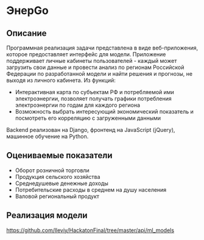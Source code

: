 # ЭнерGo
## Описание
Программная реализация задачи представлена в виде веб-приложения, которое предоставляет интерфейс для модели. Приложение поддерживает личные кабинеты пользователей - 
каждый может загрузить свои данные и провести анализ по регионам Российской Федерации по разработанной модели и найти решения и прогнозы, не выходя из личного кабинета.
Из функций:

* Интерактивная карта по субъектам РФ и потребляемой ими электроэнергии, позволяет получать графики потребления электроэнергии по годам для каждого региона
* Возможность выбрать интересующий экономический показатель и посмотреть его корреляцию с загруженными данными

Backend реализован на Django, фронтенд на JavaScript (jQuery), машинное обучение на Python.

## Оцениваемые показатели
* Оборот розничной торговли
* Продукция сельского хозяйства
* Среднедушевые денежные доходы
* Потребительские расходы в среднем на душу населения
* Валовой региональный продукт

## Реализация модели
https://github.com/lleviy/HackatonFinal/tree/master/api/ml_models
